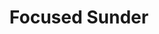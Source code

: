 ---
title: "Focused Sunder"

feat:
  types: ["Psionic"]
  description: |
    You can sense the stress points on others' weapons.
  prerequisite: |
    Str 13, Power Attack, Improved Sunder.
  benefit: |
    To use this feat, you must expend your psionic focus.

    When you strike at an opponent's weapon, you ignore half of the weapon's total hardness (round down). Total hardness includes any magical or psionic enhancements possessed by the weapon that increase its hardness.
  special: |
    You can also sense the stress points in any hard construction, such as wooden doors or stone walls, and can ignore half of the object's total hardness (round down) when attacking that object.
---